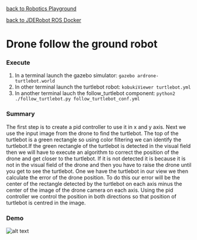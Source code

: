 [back to Robotics Playground](https://github.com/sandeepgogadi/Robotics-Playground)

[back to JDERobot ROS Docker](https://github.com/sandeepgogadi/JDERobot-Docker-ROS)

# Drone follow the ground robot

### Execute
1. In a terminal launch the gazebo simulator:
`gazebo ardrone-turtlebot.world`
2. In other terminal launch the turtlebot robot:
`kobukiViewer turtlebot.yml`
3. In another terminal lauch the follow_turtlebot component:
`python2 ./follow_turtlebot.py follow_turtlebot_conf.yml`

### Summary
The first step is to create a pid controller to use it in x and y axis. Next we use the input image from the drone to find the turtlebot. The top of the turtlebot is a green rectangle so using color filtering we can identify the turtlebot.If the green rectangle of the turtlebot is detected in the visual field then we will have to execute an algorithm to correct the position of the drone and get closer to the turtlebot. If it is not detected it is because it is not in the visual field of the drone and then you have to raise the drone until you get to see the turtlebot. One we have the turtlebot in our view we then calculate the error of the drone position. To do this our error will be the center of the rectangle detected by the turtlebot on each axis minus the center of the image of the drone camera on each axis. Using the pid controller we control the position in both directions so that position of turtlebot is centred in the image.

### Demo

![alt text](https://github.com/sandeepgogadi/JDERobot-Docker-ROS/blob/master/ffollow_turtlebot/follow_turtlebot.gif "Follow Turtlebot")
